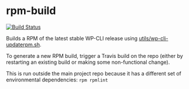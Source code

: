 rpm-build
=========

[![Build Status](https://travis-ci.org/wp-cli/rpm-build.svg?branch=master)](https://travis-ci.org/wp-cli/rpm-build)

Builds a RPM of the latest stable WP-CLI release using [utils/wp-cli-updaterpm.sh](https://raw.githubusercontent.com/wp-cli/wp-cli/master/utils/wp-cli-updaterpm.sh).

To generate a new RPM build, trigger a Travis build on the repo (either by restarting an existing build or making some non-functional change).

This is run outside the main project repo because it has a different set of environmental dependencies: `rpm rpmlint`
